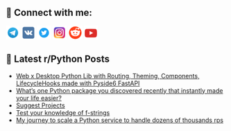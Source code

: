 ## 🔎 Connect with me:
[<img src="https://github.com/bullbesh/bullbesh/blob/main/images/Telegram.png" width="32" height="32" />](https://t.me/bullbesh)
[<img src="https://github.com/bullbesh/bullbesh/blob/main/images/VK.png" width="32" height="32" />](https://vk.com/bullbesh)
[<img src="https://github.com/bullbesh/bullbesh/blob/main/images/Twitter.png" width="32" height="32" />](https://twitter.com/bullbesh1)
[<img src="https://github.com/bullbesh/bullbesh/blob/main/images/Instagram.png" width="32" height="32" />](https://www.instagram.com/bullbesh)
[<img src="https://github.com/bullbesh/bullbesh/blob/main/images/Reddit.png" width="32" height="32" />](https://www.reddit.com/user/bullbesh)
[<img src="https://github.com/bullbesh/bullbesh/blob/main/images/YouTube.png" width="32" height="32" />](https://www.youtube.com/channel/UCtfjRs6uzgq5mfm8S06WTcg)

## 📕 Latest r/Python Posts
<!-- BLOG-POST-LIST:START -->
- [Web x Desktop Python Lib with Routing, Theming, Components, LifecycleHooks made with Pyside6 FastAPI](https://www.reddit.com/r/Python/comments/1m3yo65/web_x_desktop_python_lib_with_routing_theming/)
- [What’s one Python package you discovered recently that instantly made your life easier?](https://www.reddit.com/r/Python/comments/1m3wk5e/whats_one_python_package_you_discovered_recently/)
- [Suggest Projects](https://www.reddit.com/r/Python/comments/1m3txd3/suggest_projects/)
- [Test your knowledge of f-strings](https://www.reddit.com/r/Python/comments/1m3tmro/test_your_knowledge_of_fstrings/)
- [My journey to scale a Python service to handle dozens of thousands rps](https://www.reddit.com/r/Python/comments/1m3t5dv/my_journey_to_scale_a_python_service_to_handle/)
<!-- BLOG-POST-LIST:END -->
